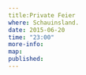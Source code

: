```yaml
---
title:Private Feier
where: Schauinsland.
date: 2015-06-20
time: "23:00"
more-info: 
map: 
published: 
---
```

